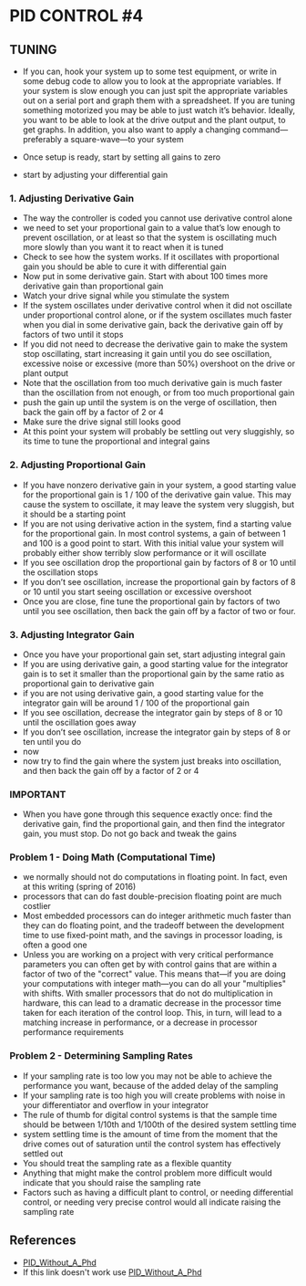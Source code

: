 # PID CONTROL #4

## TUNING

- If you can, hook your system up to some test equipment, or write in some debug code to allow you to look at the appropriate variables. If your system is slow enough you can just spit the appropriate variables out on a serial port and graph them with a spreadsheet. If you are tuning something motorized you may be able to just watch it’s behavior. Ideally, you want to be able to look at the drive output and the plant output, to get graphs. In addition, you also want to apply a changing command—preferably a square-wave—to your system

- Once setup is ready, start by setting all gains to zero
- start by adjusting your differential gain


### 1. Adjusting Derivative Gain

- The way the controller is coded you cannot use derivative control alone
- we need to set your proportional gain to a value that’s low enough to prevent oscillation, or at least so that the system is oscillating much more slowly than you want it to react when it is tuned
- Check to see how the system works. If it oscillates with proportional gain you should be able to cure it with differential gain
- Now put in some derivative gain. Start with about 100 times more derivative gain than proportional gain
- Watch your drive signal while you stimulate the system
- If the system oscillates under derivative control when it did not oscillate under proportional control alone, or if the system oscillates much faster when you dial in some derivative gain, back the derivative gain off by factors of two until it stops
- If you did not need to decrease the derivative gain to make the system stop oscillating, start increasing it gain until you do see oscillation, excessive noise or excessive (more than 50%) overshoot on the drive or plant output
- Note that the oscillation from too much derivative gain is much faster than the oscillation from not enough, or from too much proportional gain
- push the gain up until the system is on the verge of oscillation, then back the gain off by a factor of 2 or 4
- Make sure the drive signal still looks good
- At this point your system will probably be settling out very sluggishly, so its time to tune the proportional and integral gains


### 2. Adjusting Proportional Gain

- If you have nonzero derivative gain in your system, a good starting value for the proportional gain is 1 / 100 of the derivative gain value. This may cause the system to oscillate, it may leave the system very sluggish, but it should be a starting point
- If you are not using derivative action in the system, find a starting value for the proportional gain. In most control systems, a gain of between 1 and 100 is a good point to start. With this initial value your system will probably either show terribly slow performance or it will oscillate
- If you see oscillation drop the proportional gain by factors of 8 or 10 until the oscillation stops
- If you don’t see oscillation, increase the proportional gain by factors of 8 or 10 until you start seeing oscillation or excessive overshoot
- Once you are close, fine tune the proportional gain by factors of two until you see oscillation, then back the gain off by a factor of two or four.


### 3. Adjusting Integrator Gain

- Once you have your proportional gain set, start adjusting integral gain
- If you are using derivative gain, a good starting value for the integrator gain is to set it smaller than the proportional gain by the same ratio as proportional gain to derivative gain
- if you are not using derivative gain, a good starting value for the integrator gain will be around 1 / 100 of the proportional gain
- If you see oscillation, decrease the integrator gain by steps of 8 or 10 until the oscillation goes away
- If you don’t see oscillation, increase the integrator gain by steps of 8 or ten until you do
- now 
- now try to find the gain where the system just breaks into oscillation, and then back the gain off by a factor of 2 or 4


### IMPORTANT 

- When you have gone through this sequence exactly once: find the derivative gain, find the proportional gain, and then find the integrator gain, you must stop. Do not go back and tweak the gains


### Problem 1 - Doing Math (Computational Time)

- we normally should not do computations in floating point. In fact, even at this writing (spring of 2016)
- processors that can do fast double-precision floating point are much costlier
- Most embedded processors can do integer arithmetic much faster than they can do floating point, and the tradeoff between the development time to use fixed-point math, and the savings in processor loading, is often a good one
- Unless you are working on a project with very critical performance parameters you can often get by with control gains that are within a factor of two of the "correct" value. This means that—if you are doing your computations with integer math—you can do all your "multiplies" with shifts. With smaller processors that do not do multiplication in hardware, this can lead to a dramatic decrease in the processor time taken for each iteration of the control loop. This, in turn, will lead to a matching increase in performance, or a decrease in processor performance requirements


### Problem 2 - Determining Sampling Rates

- If your sampling rate is too low you may not be able to achieve the performance you want, because of the added delay of the sampling
- If your sampling rate is too high you will create problems with noise in your differentiator and overflow in your integrator
- The rule of thumb for digital control systems is that the sample time should be between 1/10th and 1/100th of the desired system settling time
- system settling time is the amount of time from the moment that the drive comes out of saturation until the control system has effectively settled out
- You should treat the sampling rate as a flexible quantity
- Anything that might make the control problem more difficult would indicate that you should raise the sampling rate
- Factors such as having a difficult plant to control, or needing differential control, or needing very precise control would all indicate raising the sampling rate



## References

- [PID_Without_A_Phd](https://www.wescottdesign.com/articles/pid/pidWithoutAPhd.pdf)
- If this link doesn't work use [PID_Without_A_Phd](./References/pidWithoutAPhd.pdf)